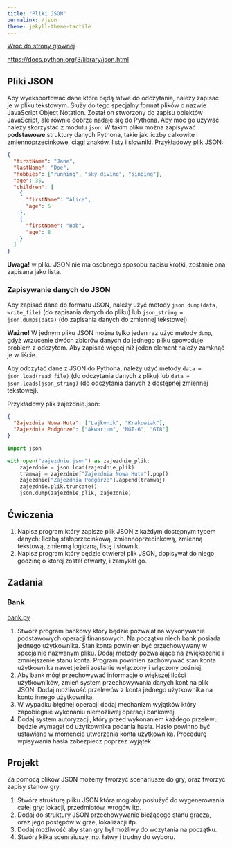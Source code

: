 ```yaml
---
title: "Pliki JSON"
permalink: /json
theme: jekyll-theme-tactile
---
```


[Wróć do strony głównej](index.md)

<https://docs.python.org/3/library/json.html>

## Pliki JSON

Aby wyeksportować dane które będą łatwe do odczytania, należy zapisać je w pliku tekstowym. Służy do tego specjalny format plików o nazwie JavaScript Object Notation. Został on stworzony do zapisu obiektów JavaScript, ale równie dobrze nadaje się do Pythona. Aby móc go używać należy skorzystać z modułu `json`. W takim pliku można zapisywać **podstawowe** struktury danych Pythona, takie jak liczby całkowite i zmiennoprzecinkowe, ciągi znaków, listy i słowniki. Przykładowy plik JSON:

```json
{
  "firstName": "Jane",
  "lastName": "Doe",
  "hobbies": ["running", "sky diving", "singing"],
  "age": 35,
  "children": [
    {
      "firstName": "Alice",
      "age": 6
    },
    {
      "firstName": "Bob",
      "age": 8
    }
  ]
}
```

**Uwaga!** w pliku JSON nie ma osobnego sposobu zapisu krotki, zostanie ona zapisana jako lista.

### Zapisywanie danych do JSON

Aby zapisać dane do formatu JSON, należy użyć metody `json.dump(data, write_file)` (do zapisania danych do pliku) lub `json_string = json.dumps(data)` (do zapisania danych do zmiennej tekstowej).

**Ważne!** W jednym pliku JSON można tylko jeden raz użyć metody `dump`, gdyż wrzucenie dwóch zbiorów danych do jednego pliku spowoduje problem z odczytem. Aby zapisać więcej niż jeden element należy zamknąć je w liście.

Aby odczytać dane z JSON do Pythona, należy użyć metody `data = json.load(read_file)` (do odczytania danych z pliku) lub `data = json.loads(json_string)` (do odczytania danych z dostępnej zmiennej tekstowej).

Przykładowy plik zajezdnie.json:

```json
{
  "Zajezdnia Nowa Huta": ["Lajkonik", "Krakowiak"],
  "Zajezdnia Podgórze": ["Akwarium", "NGT-6", "GT8"]
}
```

```python
import json

with open("zajezdnie.json") as zajezdnie_plik:
    zajezdnie = json.load(zajezdnie_plik)
    tramwaj = zajezdnie["Zajezdnia Nowa Huta"].pop()
    zajezdnie["Zajezdnia Podgórze"].append(tramwaj)
    zajezdnie.plik.truncate()
    json.dump(zajezdnie_plik, zajezdnie)
```

## Ćwiczenia

1. Napisz program który zapisze plik JSON z każdym dostępnym typem danych: liczbą stałoprzecinkową, zmiennoprzecinkową, zmienną tekstową, zmienną logiczną, listę i słownik.
2. Napisz program który będzie otwierał plik JSON, dopisywał do niego godzinę o której został otwarty, i zamykał go.

## Zadania

### Bank

[bank.py](https://github.com/APE-Krakow/tasks/blob/main/bank/bank.py)

1. Stwórz program bankowy który będzie pozwalał na wykonywanie podstawowych operacji finansowych. Na początku niech bank posiada jednego użytkownika. Stan konta powinien być przechowywany w specjalnie nazwanym pliku. Dodaj metody pozwalające na zwiększenie i zmniejszenie stanu konta. Program powinien zachowywać stan konta użytkownika nawet jeżeli zostanie wyłączony i włączony później.
2. Aby bank mógł przechowywać informacje o większej ilości użytkowników, zmień system przechowywania danych kont na plik JSON. Dodaj możliwość przelewów z konta jednego użytkownika na konto innego użytkownika.
3. W wypadku błędnej operacji dodaj mechanizm wyjątków który zapobiegnie wykonaniu niemożliwej operacji bankowej.
4. Dodaj system autoryzacji, który przed wykonaniem każdego przelewu będzie wymagał od użytkownika podania hasła. Hasło powinno być ustawiane w momencie utworzenia konta użytkownika. Procedurę wpisywania hasła zabezpiecz poprzez wyjątek.

## Projekt

Za pomocą plików JSON możemy tworzyć scenariusze do gry, oraz tworzyć zapisy stanów gry.

1. Stwórz strukturę pliku JSON która mogłaby posłużyć do wygenerowania całej gry: lokacji, przedmiotów, wrogów itp.
2. Dodaj do struktury JSON przechowywanie bieżącego stanu gracza, oraz jego postępów w grze, lokalizacji itp.
3. Dodaj możliwość aby stan gry był możliwy do wczytania na początku.
4. Stwórz kilka scenraiuszy, np. łatwy i trudny do wyboru.
